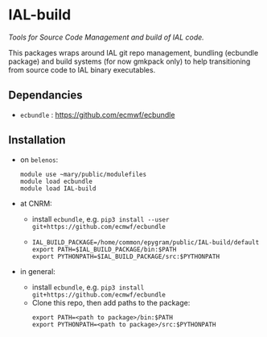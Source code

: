 IAL-build
=========

*Tools for Source Code Management and build of IAL code.*

This packages wraps around IAL git repo management, bundling (ecbundle package) and build systems
(for now gmkpack only) to help transitioning from source code to IAL binary executables.

Dependancies
------------

* `ecbundle` : https://github.com/ecmwf/ecbundle

Installation
------------

* on `belenos`:

  ```
  module use ~mary/public/modulefiles
  module load ecbundle
  module load IAL-build
  ```

* at CNRM:
  - install `ecbundle`, e.g. `pip3 install --user git+https://github.com/ecmwf/ecbundle`
  - ```
    IAL_BUILD_PACKAGE=/home/common/epygram/public/IAL-build/default
    export PATH=$IAL_BUILD_PACKAGE/bin:$PATH
    export PYTHONPATH=$IAL_BUILD_PACKAGE/src:$PYTHONPATH
    ```
  
* in general:
  - install `ecbundle`, e.g. `pip3 install git+https://github.com/ecmwf/ecbundle`
  - Clone this repo, then add paths to the package:
    ```
    export PATH=<path to package>/bin:$PATH
    export PYTHONPATH=<path to package>/src:$PYTHONPATH
    ```
